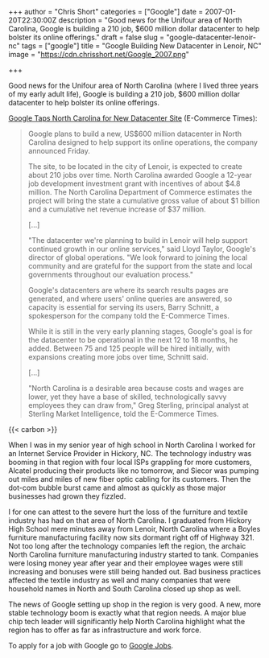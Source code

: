 +++
author = "Chris Short"
categories = ["Google"]
date = 2007-01-20T22:30:00Z
description = "Good news for the Unifour area of North Carolina, Google is building a 210 job, $600 million dollar datacenter to help bolster its online offerings."
draft = false
slug = "google-datacenter-lenoir-nc"
tags = ["google"]
title = "Google Building New Datacenter in Lenoir, NC"
image = "https://cdn.chrisshort.net/Google_2007.png"

+++

Good news for the Unifour area of North Carolina (where I lived three years of my early adult life), Google is building a 210 job, $600 million dollar datacenter to help bolster its online offerings.



[Google Taps North Carolina for New Datacenter Site](https://www.ecommercetimes.com/story/55266.html) (E-Commerce Times):

>Google plans to build a new, US$600 million datacenter in North Carolina designed to help support its online operations, the company announced Friday.
>
>The site, to be located in the city of Lenoir, is expected to create about 210 jobs over time. North Carolina awarded Google a 12-year job development investment grant with incentives of about $4.8 million. The North Carolina Department of Commerce estimates the project will bring the state a cumulative gross value of about $1 billion and a cumulative net revenue increase of $37 million.
>
>[...]
>
>"The datacenter we're planning to build in Lenoir will help support continued growth in our online services," said Lloyd Taylor, Google's director of global operations. "We look forward to joining the local community and are grateful for the support from the state and local governments throughout our evaluation process."
>
>Google's datacenters are where its search results pages are generated, and where users' online queries are answered, so capacity is essential for serving its users, Barry Schnitt, a spokesperson for the company told the E-Commerce Times.
>
>While it is still in the very early planning stages, Google's goal is for the datacenter to be operational in the next 12 to 18 months, he added. Between 75 and 125 people will be hired initially, with expansions creating more jobs over time, Schnitt said.
>
>[...]
>
>"North Carolina is a desirable area because costs and wages are lower, yet they have a base of skilled, technologically savvy employees they can draw from," Greg Sterling, principal analyst at Sterling Market Intelligence, told the E-Commerce Times.

{{< carbon >}}

When I was in my senior year of high school in North Carolina I worked for an Internet Service Provider in Hickory, NC. The technology industry was booming in that region with four local ISPs grappling for more customers, Alcatel producing their products like no tomorrow, and Siecor was pumping out miles and miles of new fiber optic cabling for its customers. Then the dot-com bubble burst came and almost as quickly as those major businesses had grown they fizzled.

I for one can attest to the severe hurt the loss of the furniture and textile industry has had on that area of North Carolina. I graduated from Hickory High School mere minutes away from Lenoir, North Carolina where a Boyles furniture manufacturing facility now sits dormant right off of Highway 321. Not too long after the technology companies left the region, the archaic North Carolina furniture manufacturing industry started to tank. Companies were losing money year after year and their employee wages were still increasing and bonuses were still being handed out. Bad business practices affected the textile industry as well and many companies that were household names in North and South Carolina closed up shop as well.

The news of Google setting up shop in the region is very good. A new, more stable technology boom is exactly what that region needs. A major blue chip tech leader will significantly help North Carolina highlight what the region has to offer as far as infrastructure and work force.

To apply for a job with Google go to [Google Jobs](https://careers.google.com/jobs).


